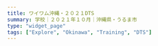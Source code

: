 ```yaml
---
title: ワイワム沖縄・２０２１DTS
summary: 学校｜２０２１年１０月｜沖縄県・うるま市
type: "widget_page"
tags: ["Explore", "Okinawa", "Training", "DTS"]
---
```

